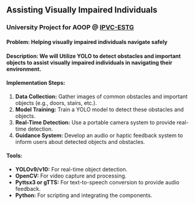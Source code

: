 ## Assisting Visually Impaired Individuals
### University Project for AOOP @ [IPVC-ESTG](https://www.ipvc.pt/estg/)

#### Problem: Helping visually impaired individuals navigate safely

#### Description: We will Utilize YOLO to detect obstacles and important objects to assist visually impaired individuals in navigating their environment.

#### Implementation Steps:

1. **Data Collection:** Gather images of common obstacles and important objects (e.g., doors, stairs, etc.).
2. **Model Training:** Train a YOLO model to detect these obstacles and objects.
3. **Real-Time Detection:** Use a portable camera system to provide real-time detection.
4. **Guidance System:** Develop an audio or haptic feedback system to inform users about detected objects and obstacles.

#### Tools:

- **YOLOv9/v10:** For real-time object detection.
- **OpenCV:** For video capture and processing.
- **Pyttsx3 or gTTS:** For text-to-speech conversion to provide audio feedback.
- **Python:** For scripting and integrating the components.
